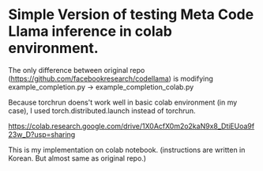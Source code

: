 # Simple Version of testing Meta Code Llama inference in colab environment.

The only difference between original repo (https://github.com/facebookresearch/codellama) is
modifying example_completion.py -> example_completion_colab.py

Because torchrun doens't work well in basic colab environment (in my case),
I used torch.distributed.launch instead of torchrun.

https://colab.research.google.com/drive/1X0AcfX0m2o2kaN9x8_DtiEUoa9f23w_D?usp=sharing

This is my implementation on colab notebook. 
(instructions are written in Korean. But almost same as original repo.)
